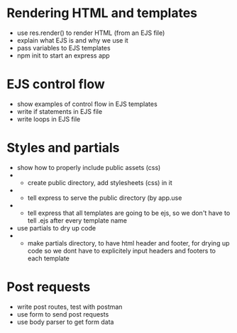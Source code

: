 # Rendering HTML and templates
* use res.render() to render HTML (from an EJS file)
* explain what EJS is and why we use it
* pass variables to EJS templates
* npm init to start an express app

# EJS control flow
* show examples of control flow in EJS templates
* write if statements in EJS file
* write loops in EJS file

# Styles and partials
* show how to properly include public assets (css)
*  - create public directory, add stylesheets (css) in it
*  - tell express to serve the public directory (by app.use
*  - tell express that all templates are going to be ejs, so we don't have to tell .ejs after every template name
* use partials to dry up code
*  - make partials directory, to have html header and footer, for drying up code so we dont have to explicitely input headers and footers to each template

# Post requests
* write post routes, test with postman
* use form to send post requests
* use body parser to get form data